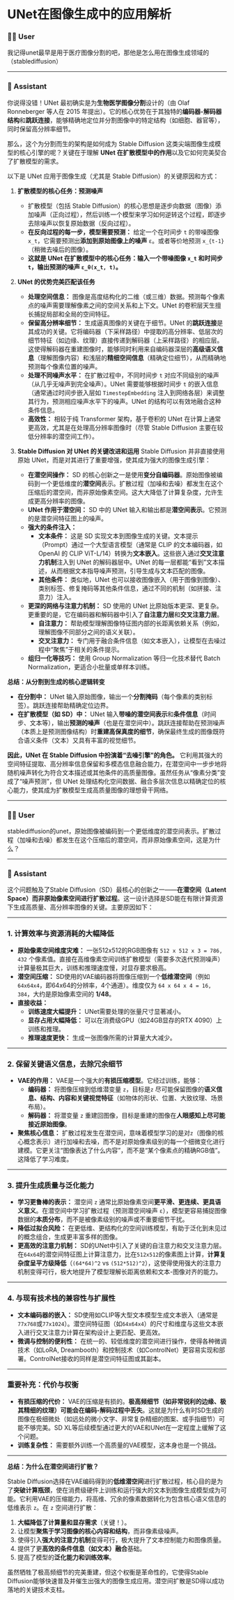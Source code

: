 # UNet在图像生成中的应用解析

### 🧑‍💻 User

我记得unet最早是用于医疗图像分割的吧，那他是怎么用在图像生成领域的（stablediffusion）

---

### 🤖 Assistant

你说得没错！UNet 最初确实是为**生物医学图像分割**设计的（由 Olaf Ronneberger 等人在 2015 年提出）。它的核心优势在于其独特的**编码器-解码器结构**和**跳跃连接**，能够精确地定位并分割图像中的特定结构（如细胞、器官等），同时保留高分辨率细节。

那么，这个为分割而生的架构是如何成为 Stable Diffusion 这类尖端图像生成模型的核心引擎的呢？关键在于理解 **UNet 在扩散模型中的作用**以及它如何完美契合了扩散模型的需求。

以下是 UNet 应用于图像生成（尤其是 Stable Diffusion）的关键原因和方式：

1.  **扩散模型的核心任务：预测噪声**
    *   扩散模型（包括 Stable Diffusion）的核心思想是逐步向数据（图像）添加噪声（正向过程），然后训练一个模型来学习如何逆转这个过程，即逐步去除噪声以恢复原始数据（反向过程）。
    *   **在反向过程的每一步，模型需要预测：** 给定一个在时间步 `t` 的带噪图像 `x_t`，它需要预测出**添加到原始图像上的噪声** `ε`。或者等价地预测 `x_{t-1}`（稍微去噪后的图像）。
    *   **这就是 UNet 在扩散模型中的核心任务：输入一个带噪图像 `x_t` 和时间步 `t`，输出预测的噪声 `ε_θ(x_t, t)`。**

2.  **UNet 的优势完美匹配该任务**
    *   **处理空间信息：** 图像是高度结构化的二维（或三维）数据。预测每个像素点的噪声需要理解像素之间的空间关系和上下文。UNet 的卷积层天生擅长捕捉局部和全局的空间特征。
    *   **保留高分辨率细节：** 生成逼真图像的关键在于细节。UNet 的**跳跃连接**是其成功的关键。它将编码器（下采样路径）中提取的高分辨率、低层次的细节特征（如边缘、纹理）直接传递到解码器（上采样路径）的相应层。这使得解码器在重建图像时，能够同时利用来自编码器深层的**高级语义信息**（理解图像内容）和浅层的**精细空间信息**（精确定位细节），从而精确地预测每个像素位置的噪声。
    *   **处理不同噪声水平：** 在扩散过程中，不同时间步 `t` 对应不同级别的噪声（从几乎无噪声到完全噪声）。UNet 需要能够根据时间步 `t` 的嵌入信息（通常通过时间步嵌入层如 `TimestepEmbedding` 注入到网络各层）来调整其行为，预测相应噪声水平下的噪声。UNet 的结构可以有效地融合这种条件信息。
    *   **高效性：** 相较于纯 Transformer 架构，基于卷积的 UNet 在计算上通常更高效，尤其是在处理高分辨率图像时（尽管 Stable Diffusion 主要在较低分辨率的潜空间工作）。

3.  **Stable Diffusion 对 UNet 的关键改进和运用**
    Stable Diffusion 并非直接使用原始 UNet，而是对其进行了重要增强，使其成为强大的图像生成引擎：
    *   **在潜空间操作：** SD 的核心创新之一是使用**变分自编码器**。原始图像被编码到一个更低维度的**潜空间**表示。扩散过程（加噪和去噪）都发生在这个压缩后的潜空间，而非原始像素空间。这大大降低了计算复杂度，允许生成更高分辨率的图像。
    *   **UNet 作用于潜空间：** SD 中的 UNet 输入和输出都是**潜空间表示**。它预测的是潜空间特征图上的噪声。
    *   **强大的条件注入：**
        *   **文本条件：** 这是 SD 实现文本到图像生成的关键。文本提示（Prompt）通过一个大型语言模型（通常是 CLIP 的文本编码器，如 OpenAI 的 CLIP ViT-L/14）转换为**文本嵌入**。这些嵌入通过**交叉注意力机制**注入到 UNet 的解码器层中。UNet 的每一层都能“看到”文本描述，从而根据文本指导噪声预测，引导生成与文本匹配的图像。
        *   **其他条件：** 类似地，UNet 也可以接收图像嵌入（用于图像到图像）、类别标签、修复掩码等其他条件信息，通过不同的机制（如拼接、注意力）注入。
    *   **更深的网络与注意力机制：** SD 使用的 UNet 比原始版本更深、更复杂。更重要的是，它在编码器和解码器中引入了**自注意力层**和**交叉注意力层**。
        *   **自注意力：** 帮助模型理解图像特征图内部的长距离依赖关系（例如，理解图像不同部分之间的语义关联）。
        *   **交叉注意力：** 专门用于融合条件信息（如文本嵌入），让模型在去噪过程中“聚焦”于相关的条件提示。
    *   **组归一化等技巧：** 使用 Group Normalization 等归一化技术替代 Batch Normalization，更适合小批量或单样本训练。

**总结：从分割到生成的核心逻辑转变**

*   **在分割中：** UNet 输入原始图像，输出一个**分割掩码**（每个像素的类别标签）。跳跃连接帮助精确定位边界。
*   **在扩散模型（如 SD）中：** UNet 输入**带噪的潜空间表示**和**条件信息**（时间步、文本等），输出**预测的噪声**（也是在潜空间中）。跳跃连接帮助在预测噪声（本质上是预测图像结构）时**重建高保真度的细节**，确保最终生成的图像既符合语义条件（文本）又具有丰富的视觉细节。

**因此，UNet 在 Stable Diffusion 中扮演着“去噪引擎”的角色。** 它利用其强大的空间特征提取、高分辨率信息保留和多模态信息融合能力，在潜空间中一步步地将随机噪声转化为符合文本描述或其他条件的高质量图像。虽然任务从“像素分类”变成了“噪声预测”，但 UNet 处理结构化空间数据、融合多层次信息以精确定位的核心能力，使其成为扩散模型生成高质量图像的理想骨干网络。

---

### 🧑‍💻 User

stablediffusion的unet，原始图像被编码到一个更低维度的潜空间表示。扩散过程（加噪和去噪）都发生在这个压缩后的潜空间，而非原始像素空间，这是为什么？

---

### 🤖 Assistant

这个问题触及了Stable Diffusion（SD）最核心的创新之一——**在潜空间（Latent Space）而非原始像素空间进行扩散过程**。这一设计选择是SD能在有限计算资源下生成高质量、高分辨率图像的关键。主要原因如下：

---

### 1. **计算效率与资源消耗的大幅降低**
   * **原始像素空间维度灾难：** 一张512x512的RGB图像有 `512 x 512 x 3 = 786, 432` 个像素值。直接在高维像素空间训练扩散模型（需要多次迭代预测噪声）计算量极其巨大，训练和推理速度慢，对显存要求极高。
   * **潜空间压缩：** SD使用的VAE编码器将图像压缩到一个**低维潜空间**（例如 `64x64x4`，即64x64的分辨率，4个通道）。维度仅为 `64 x 64 x 4 = 16, 384`，大约是原始像素空间的 **1/48**。
   * **直接收益：**
     * **训练速度大幅提升：** UNet需要处理的张量尺寸显著减小。
     * **显存占用大幅降低：** 可以在消费级GPU（如24GB显存的RTX 4090）上训练和推理。
     * **推理速度更快：** 生成一张图像所需的计算量大大减少。

---

### 2. **保留关键语义信息，去除冗余细节**
   * **VAE的作用：** VAE是一个强大的**有损压缩模型**。它经过训练，能够：
     * **编码器：** 将图像压缩到低维潜变量 `z`，目标是`z` 尽可能保留图像的**语义信息、结构、内容和关键视觉特征**（如物体的形状、位置、大致纹理、场景布局）。
     * **解码器：** 将潜变量 `z` 重建回图像，目标是重建的图像在**人眼感知上尽可能接近原始图像**。
   * **聚焦核心信息：** 扩散过程发生在潜空间，意味着模型学习的是对`z`（图像的核心概念表示）进行加噪和去噪，而不是对原始像素级别的每一个细微变化进行建模。它更关注“图像表达了什么内容”，而不是“某个像素点的精确RGB值”。这降低了学习难度。

---

### 3. **提升生成质量与泛化能力**
   * **学习更鲁棒的表示：** 潜空间 `z` 通常比原始像素空间**更平滑、更连续、更具语义意义**。在潜空间中学习扩散过程（预测潜空间噪声 `ε`），模型更容易捕捉图像数据的**本质分布**，而不是被像素级别的噪声或不重要细节干扰。
   * **降低过拟合风险：** 在更低维、更结构化的空间训练模型，有助于泛化到未见过的概念组合，生成更丰富多样的图像。
   * **更高效的注意力机制：** SD的UNet中引入了关键的自注意力和交叉注意力层。在`64x64`的潜空间特征图上计算注意力，比在`512x512`的像素图上计算，**计算复杂度呈平方级降低**（`(64*64)^2` vs `(512*512)^2`），这使得使用强大的注意力机制变得可行，极大地提升了模型理解长距离依赖和文本-图像对齐的能力。

---

### 4. **与现有技术栈的兼容性与扩展性**
   * **文本编码器的嵌入：** SD使用如CLIP等大型文本模型生成文本嵌入（通常是`77x768`或`77x1024`）。潜空间特征图（如`64x64x4`）的尺寸和维度与这些文本嵌入进行交叉注意力计算在架构设计上更匹配、更高效。
   * **微调与控制的便利性：** 在统一的、较低维度的潜空间进行操作，使得各种微调技术（如LoRA, Dreambooth）和控制技术（如ControlNet）更容易实现和部署。ControlNet接收的同样是潜空间特征图或其副本。

---

### 重要补充：代价与权衡
   * **有损压缩的代价：** VAE的压缩是有损的。**极高频细节（如非常锐利的边缘、极其精细的纹理）可能会在编码-解码过程中丢失**。这就是为什么有时SD生成的图像在极细微处（如远处的微小文字、非常复杂精细的图案、或手指细节）可能不够完美。SD XL等后续模型通过更大的VAE和UNet在一定程度上缓解了这个问题。
   * **训练复杂性：** 需要额外训练一个高质量的VAE模型，这本身也是一个挑战。

---

**总结：为什么在潜空间进行扩散？**

Stable Diffusion选择在VAE编码得到的**低维潜空间**进行扩散过程，核心目的是为了**突破计算瓶颈**，使在消费级硬件上训练和运行强大的文本到图像生成模型成为可能。它利用VAE的压缩能力，将高维、冗余的像素数据转化为包含核心语义信息的低维表示 `z`。在 `z` 空间进行扩散：

1.  **大幅降低了计算量和显存需求**（关键！）。
2.  让模型**聚焦于学习图像的核心内容和结构**，而非像素级噪声。
3.  使得引入**强大的注意力机制**变得可行，极大提升了文本控制能力和图像质量。
4.  提供了更**高效的条件信息（如文本）融合**基础。
5.  提高了模型的**泛化能力和训练效率**。

虽然牺牲了极高频细节的完美重建，但这个权衡是革命性的，它使得Stable Diffusion能够快速普及并催生出强大的图像生成应用。潜空间扩散是SD得以成功落地的关键技术支柱。